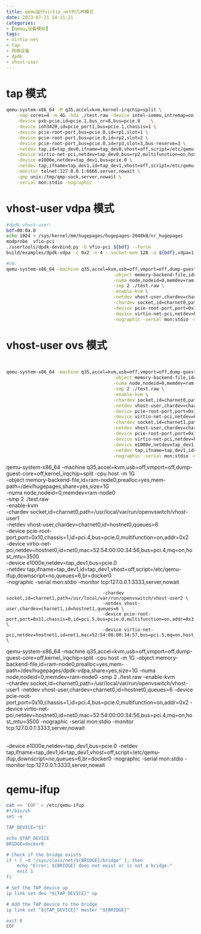 ```yaml
---
title: qemu运行virtio_net的几种模式
date: 2023-07-21 14:11:21
categories:
- [qemu,设备模拟]
tags:
- virtio-net
- tap
- 网络设备
- dpdk
- vhost-user
---
```


# tap 模式
```sh
qemu-system-x86_64 -M q35,accel=kvm,kernel-irqchip=split \
    -smp cores=4 -m 4G -hda ./test.raw -device intel-iommu,intremap=on \
    -device pxb-pcie,id=pcie.1,bus_nr=8,bus=pcie.0    \
    -device ioh3420,id=pcie_port1,bus=pcie.1,chassis=1 \
    -device pcie-root-port,bus=pcie.0,id=rp1,slot=1 \
    -device pcie-root-port,bus=pcie.0,id=rp2,slot=2 \
    -device pcie-root-port,bus=pcie.0,id=rp3,slot=3,bus-reserve=3 \
    -netdev tap,id=tap_dev0,ifname=tap_dev0,vhost=off,script=/etc/qemu-ifup,downscript=no,queues=6,br=docker0 \
    -device virtio-net-pci,netdev=tap_dev0,bus=rp2,multifunction=on,host_mtu=3500,mrg_rxbuf=off \
    -device e1000e,netdev=tap_dev1,bus=pcie.0 \
    -netdev tap,ifname=tap_dev1,id=tap_dev1,vhost=off,script=/etc/qemu-ifup,downscript=no,queues=6,br=docker0 \
    -monitor telnet:127.0.0.1:6666,server,nowait \
    -qmp unix:/tmp/qmp-sock,server,nowait \
    -serial mon:stdio -nographic
```

# vhost-user vdpa 模式
```sh
#dpdk vhost-user:
bdf=00:0a.0
echo 1024 > /sys/kernel/mm/hugepages/hugepages-2048kB/nr_hugepages
modprobe  vfio-pci
./usertools/dpdk-devbind.py -b vfio-pci ${bdf} --force
build/examples/dpdk-vdpa -c 0x2 -n 4 --socket-mem 128 -a ${bdf},vdpa=1,sw-live-migration=1 --iova-mode=va --log-level=.,8 -- --iface /tmp/vdpa-socket --client

#vm:
qemu-system-x86_64 -machine q35,accel=kvm,usb=off,vmport=off,dump-guest-core=off,kernel_irqchip=split -cpu host -m 1G \
                                        -object memory-backend-file,id=ram-node0,prealloc=yes,mem-path=/dev/hugepages/dpdk-vdpa,share=yes,size=1G \
                                        -numa node,nodeid=0,memdev=ram-node0 \
                                        -smp 2 ./test.raw \
                                        -enable-kvm \
                                        -netdev vhost-user,chardev=charnet0,id=hostnet0,queues=6 \
                                        -chardev socket,id=charnet0,path=/tmp/vdpa-socket0,server=on \
                                        -device pcie-root-port,port=0x10,chassis=1,id=pci.4,bus=pcie.0,multifunction=on,addr=0x2 \
                                        -device virtio-net-pci,netdev=hostnet0,id=net0,mac=52:54:00:00:34:56,bus=pci.4,mq=on,host_mtu=3500 \
                                        -nographic -serial mon:stdio -monitor tcp:127.0.0.1:3333,server,nowait
```

# vhost-user ovs 模式
```sh


qemu-system-x86_64 -machine q35,accel=kvm,usb=off,vmport=off,dump-guest-core=off,kernel_irqchip=split -cpu host -m 1G \
                                        -object memory-backend-file,id=ram-node0,prealloc=yes,mem-path=/dev/hugepages/dpdk-vdpa,share=yes,size=1G \
                                        -numa node,nodeid=0,memdev=ram-node0 \
                                        -smp 2 ./test.raw \
                                        -enable-kvm \
                                        -chardev socket,id=charnet0,path=/usr/local/var/run/openvswitch/vhost-user1 \
                                        -netdev vhost-user,chardev=charnet0,id=hostnet0,queues=6 \
                                        -device pcie-root-port,port=0x10,chassis=1,id=pci.4,bus=pcie.0,multifunction=on,addr=0x2 \
                                        -device virtio-net-pci,netdev=hostnet0,id=net0,mac=52:54:00:00:34:56,bus=pci.4,mq=on,host_mtu=3500 \
                                        -chardev socket,id=charnet1,path=/usr/local/var/run/openvswitch/vhost-user2 \
                                        -netdev vhost-user,chardev=charnet1,id=hostnet1,queues=6 \
                                        -device pcie-root-port,port=0x11,chassis=0,id=pci.5,bus=pcie.0,multifunction=on,addr=0x3 \
                                        -device virtio-net-pci,netdev=hostnet1,id=net1,mac=52:54:00:00:34:57,bus=pci.5,mq=on,host_mtu=3500 \
                                        -device e1000e,netdev=tap_dev1,bus=pcie.0 \
                                        -netdev tap,ifname=tap_dev1,id=tap_dev1,vhost=off,script=/etc/qemu-ifup,downscript=no,queues=6,br=docker0 \
                                        -nographic -serial mon:stdio -monitor tcp:127.0.0.1:3333,server,nowait
```

qemu-system-x86_64 -machine q35,accel=kvm,usb=off,vmport=off,dump-guest-core=off,kernel_irqchip=split -cpu host -m 1G \
                                        -object memory-backend-file,id=ram-node0,prealloc=yes,mem-path=/dev/hugepages,share=yes,size=1G \
                                        -numa node,nodeid=0,memdev=ram-node0 \
                                        -smp 2 ./test.raw \
                                        -enable-kvm \
                                        -chardev socket,id=charnet0,path=/usr/local/var/run/openvswitch/vhost-user1 \
                                        -netdev vhost-user,chardev=charnet0,id=hostnet0,queues=6 \
                                        -device pcie-root-port,port=0x10,chassis=1,id=pci.4,bus=pcie.0,multifunction=on,addr=0x2 \
                                        -device virtio-net-pci,netdev=hostnet0,id=net0,mac=52:54:00:00:34:56,bus=pci.4,mq=on,host_mtu=3500 \
                                        -device e1000e,netdev=tap_dev1,bus=pcie.0 \
                                        -netdev tap,ifname=tap_dev1,id=tap_dev1,vhost=off,script=/etc/qemu-ifup,downscript=no,queues=6,br=docker0 \
                                        -nographic -serial mon:stdio -monitor tcp:127.0.0.1:3333,server,nowait


                                        -chardev socket,id=charnet1,path=/usr/local/var/run/openvswitch/vhost-user2 \
                                        -netdev vhost-user,chardev=charnet1,id=hostnet1,queues=6 \
                                        -device pcie-root-port,port=0x11,chassis=0,id=pci.5,bus=pcie.0,multifunction=on,addr=0x3 \
                                        -device virtio-net-pci,netdev=hostnet1,id=net1,mac=52:54:00:00:34:57,bus=pci.5,mq=on,host_mtu=3500 \

qemu-system-x86_64 -machine q35,accel=kvm,usb=off,vmport=off,dump-guest-core=off,kernel_irqchip=split -cpu host -m 1G                                         -object memory-backend-file,id=ram-node0,prealloc=yes,mem-path=/dev/hugepages/dpdk-vdpa,share=yes,size=1G                                         -numa node,nodeid=0,memdev=ram-node0                                         -smp 2 ./test.raw                                         -enable-kvm                                         \
-chardev socket,id=charnet0,path=/usr/local/var/run/openvswitch/vhost-user1   -netdev vhost-user,chardev=charnet0,id=hostnet0,queues=6   -device pcie-root-port,port=0x10,chassis=1,id=pci.4,bus=pcie.0,multifunction=on,addr=0x2   -device virtio-net-pci,netdev=hostnet0,id=net0,mac=52:54:00:00:34:56,bus=pci.4,mq=on,host_mtu=3500  -nographic -serial mon:stdio -monitor tcp:127.0.0.1:3333,server,nowait

\
-device e1000e,netdev=tap_dev1,bus=pcie.0   -netdev tap,ifname=tap_dev1,id=tap_dev1,vhost=off,script=/etc/qemu-ifup,downscript=no,queues=6,br=docker0   -nographic -serial mon:stdio -monitor tcp:127.0.0.1:3333,server,nowait

# qemu-ifup
```sh
cat << 'EOF' > /etc/qemu-ifup
#!/bin/sh
set -e

TAP_DEVICE="$1"

echo $TAP_DEVICE
BRIDGE=docker0

# Check if the bridge exists
if ! [ -d "/sys/class/net/${BRIDGE}/bridge" ]; then
    echo "Error: ${BRIDGE} does not exist or is not a bridge."
    exit 1
fi

# Set the TAP device up
ip link set dev "${TAP_DEVICE}" up

# Add the TAP device to the bridge
ip link set "${TAP_DEVICE}" master "${BRIDGE}"

exit 0
EOF
```